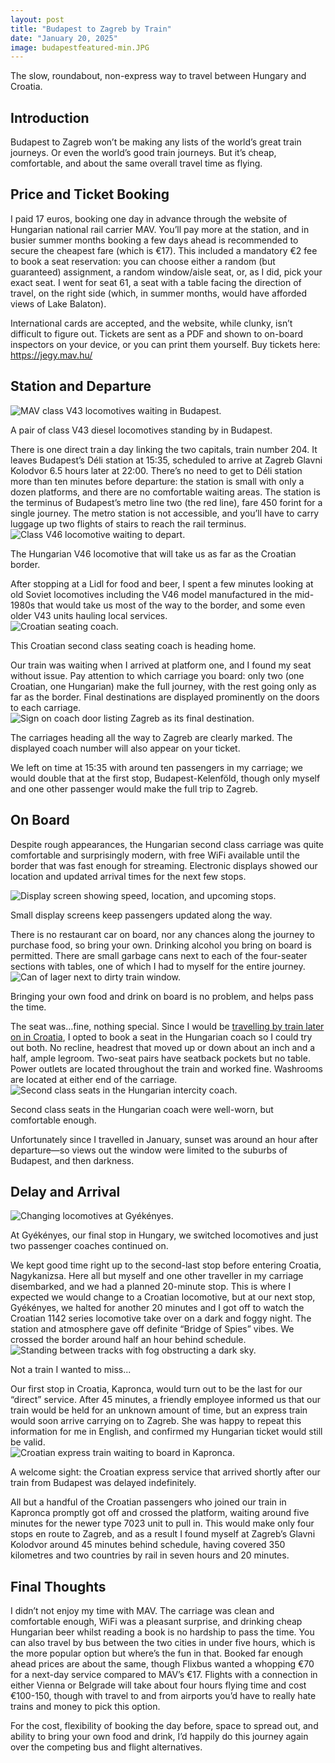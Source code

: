 ```yaml
--- 
layout: post
title: "Budapest to Zagreb by Train"
date: "January 20, 2025"
image: budapestfeatured-min.JPG
---
```


<p class="intro"><span class="dropcap">T</span>he slow, roundabout, non-express way to travel between Hungary and Croatia.</p>

## Introduction

Budapest to Zagreb won’t be making any lists of the world’s great train journeys.  Or even the world’s good train journeys.  But it’s cheap, comfortable, and about the same overall travel time as flying.

## Price and Ticket Booking

I paid 17 euros, booking one day in advance through the website of Hungarian national rail carrier MAV.  You’ll pay more at the station, and in busier summer months booking a few days ahead is recommended to secure the cheapest fare (which is €17).  This included a mandatory €2 fee to book a seat reservation: you can choose either a random (but guaranteed) assignment, a random window/aisle seat, or, as I did, pick your exact seat.  I went for seat 61, a seat with a table facing the direction of travel, on the right side (which, in summer months, would have afforded views of Lake Balaton).

International cards are accepted, and the website, while clunky, isn’t difficult to figure out.  Tickets are sent as a PDF and shown to on-board inspectors on your device, or you can print them yourself.  Buy tickets here: <a href="https://jegy.mav.hu/" target="_blank">https://jegy.mav.hu/</a>

## Station and Departure
<div class="centered-block">
  <img src="/assets/img/budapest1-min.JPG" alt="MAV class V43 locomotives waiting in Budapest.">
  <p>A pair of class V43 diesel locomotives standing by in Budapest.</p>
</div>
There is one direct train a day linking the two capitals, train number 204.  It leaves Budapest’s Déli station at 15:35, scheduled to arrive at Zagreb Glavni Kolodvor 6.5 hours later at 22:00.  There’s no need to get to Déli station more than ten minutes before departure: the station is small with only a dozen platforms, and there are no comfortable waiting areas.  The station is the terminus of Budapest’s metro line two (the red line), fare 450 forint for a single journey.  The metro station is not accessible, and you’ll have to carry luggage up two flights of stairs to reach the rail terminus.
<div class="centered-block">
  <img src="/assets/img/budapest2-min.JPG" alt="Class V46 locomotive waiting to depart.">
  <p>The Hungarian V46 locomotive that will take us as far as the Croatian border.</p>
</div>
After stopping at a Lidl for food and beer, I spent a few minutes looking at old Soviet locomotives including the V46 model manufactured in the mid-1980s that would take us most of the way to the border, and some even older V43 units hauling local services.
<div class="centered-block">
  <img src="/assets/img/budapest3-min.JPG" alt="Croatian seating coach.">
  <p>This Croatian second class seating coach is heading home.</p>
</div>
Our train was waiting when I arrived at platform one, and I found my seat without issue.  Pay attention to which carriage you board: only two (one Croatian, one Hungarian) make the full journey, with the rest going only as far as the border.  Final destinations are displayed prominently on the doors to each carriage.
<div class="centered-block">
  <img src="/assets/img/budapest4-min.JPG" alt="Sign on coach door listing Zagreb as its final destination.">
  <p>The carriages heading all the way to Zagreb are clearly marked.  The displayed coach number will also appear on your ticket.</p>
</div>
We left on time at 15:35 with around ten passengers in my carriage; we would double that at the first stop, Budapest-Kelenföld, though only myself and one other passenger would make the full trip to Zagreb.

## On Board

Despite rough appearances, the Hungarian second class carriage was quite comfortable and surprisingly modern, with free WiFi available until the border that was fast enough for streaming.  Electronic displays showed our location and updated arrival times for the next few stops.
<div class="centered-block">
  <img src="/assets/img/budapest5-min.JPG" alt="Display screen showing speed, location, and upcoming stops.">
  <p>Small display screens keep passengers updated along the way.</p>
</div>
There is no restaurant car on board, nor any chances along the journey to purchase food, so bring your own.  Drinking alcohol you bring on board is permitted.  There are small garbage cans next to each of the four-seater sections with tables, one of which I had to myself for the entire journey.
<div class="centered-block">
  <img src="/assets/img/budapest6-min.JPG" alt="Can of lager next to dirty train window.">
  <p>Bringing your own food and drink on board is no problem, and helps pass the time.</p>
</div>
The seat was…fine, nothing special.  Since I would be <a href="https://ratherbeexploring.github.io/blog/zagreb-to-ljubljana-by-train/" target="_blank">travelling by train later on in Croatia</a>, I opted to book a seat in the Hungarian coach so I could try out both.  No recline, headrest that moved up or down about an inch and a half, ample legroom.  Two-seat pairs have seatback pockets but no table.  Power outlets are located throughout the train and worked fine.  Washrooms are located at either end of the carriage.
<div class="centered-block">
  <img src="/assets/img/budapest7-min.JPG" alt="Second class seats in the Hungarian intercity coach.">
  <p>Second class seats in the Hungarian coach were well-worn, but comfortable enough.</p>
</div>
Unfortunately since I travelled in January, sunset was around an hour after departure—so views out the window were limited to the suburbs of Budapest, and then darkness.

## Delay and Arrival
<div class="centered-block">
  <img src="/assets/img/budapest8-min.jpg" alt="Changing locomotives at Gyékényes.">
  <p>At Gyékényes, our final stop in Hungary, we switched locomotives and just two passenger coaches continued on.</p>
</div>
We kept good time right up to the second-last stop before entering Croatia, Nagykanizsa.  Here all but myself and one other traveller in my carriage disembarked, and we had a planned 20-minute stop.  This is where I expected we would change to a Croatian locomotive, but at our next stop, Gyékényes, we halted for another 20 minutes and I got off to watch the Croatian 1142 series locomotive take over on a dark and foggy night.  The station and atmosphere gave off definite “Bridge of Spies” vibes.  We crossed the border around half an hour behind schedule.
<div class="centered-block">
  <img src="/assets/img/budapest9-min.JPG" alt="Standing between tracks with fog obstructing a dark sky.">
  <p>Not a train I wanted to miss...</p>
</div>
Our first stop in Croatia, Kapronca, would turn out to be the last for our “direct” service.  After 45 minutes, a friendly employee informed us that our train would be held for an unknown amount of time, but an express train would soon arrive carrying on to Zagreb.  She was happy to repeat this information for me in English, and confirmed my Hungarian ticket would still be valid.
<div class="centered-block">
  <img src="/assets/img/budapest10-min.JPG" alt="Croatian express train waiting to board in Kapronca.">
  <p>A welcome sight: the Croatian express service that arrived shortly after our train from Budapest was delayed indefinitely.</p>
</div>
All but a handful of the Croatian passengers who joined our train in Kapronca promptly got off and crossed the platform, waiting around five minutes for the newer type 7023 unit to pull in.  This would make only four stops en route to Zagreb, and as a result I found myself at Zagreb’s Glavni Kolodvor around 45 minutes behind schedule, having covered 350 kilometres and two countries by rail in seven hours and 20 minutes.

## Final Thoughts

I didn’t not enjoy my time with MAV.  The carriage was clean and comfortable enough, WiFi was a pleasant surprise, and drinking cheap Hungarian beer whilst reading a book is no hardship to pass the time.  You can also travel by bus between the two cities in under five hours, which is the more popular option but where’s the fun in that.  Booked far enough ahead prices are about the same, though Flixbus wanted a whopping €70 for a next-day service compared to MAV’s €17.  Flights with a connection in either Vienna or Belgrade will take about four hours flying time and cost €100-150, though with travel to and from airports you’d have to really hate trains and money to pick this option.

For the cost, flexibility of booking the day before, space to spread out, and ability to bring your own food and drink, I’d happily do this journey again over the competing bus and flight alternatives.
